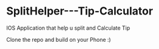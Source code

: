 # SplitHelper---Tip-Calculator
IOS Application that help u split and Calculate Tip

Clone the repo and build on your Phone :)
